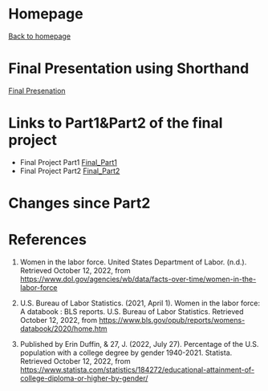# Homepage
[Back to homepage](https://ziqizhong98.github.io/Portforlio/)

# Final Presentation using Shorthand
[Final Presenation](https://preview.shorthand.com/ykXpxUgDPfVS0y6K)

# Links to Part1&Part2 of the final project
- Final Project Part1
[Final_Part1](/Final_Part1.md)
- Final Project Part2
[Final_Part2](/Final_Part2.md)
# Changes since Part2

# References
1. Women in the labor force. United States Department of Labor. (n.d.). Retrieved October 12, 2022, from https://www.dol.gov/agencies/wb/data/facts-over-time/women-in-the-labor-force

2. U.S. Bureau of Labor Statistics. (2021, April 1). Women in the labor force: A databook : BLS reports. U.S. Bureau of Labor Statistics. Retrieved October 12, 2022, from https://www.bls.gov/opub/reports/womens-databook/2020/home.htm

3. Published by Erin Duffin, &amp; 27, J. (2022, July 27). Percentage of the U.S. population with a college degree by gender 1940-2021. Statista. Retrieved October 12, 2022, from https://www.statista.com/statistics/184272/educational-attainment-of-college-diploma-or-higher-by-gender/
